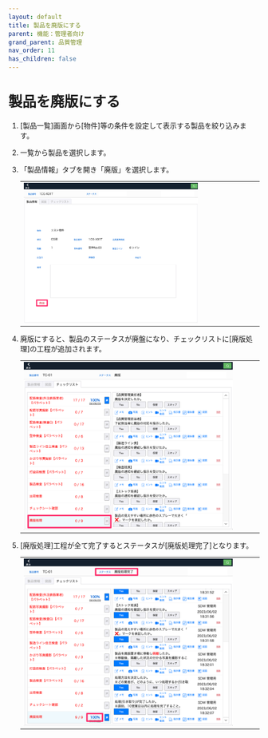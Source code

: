 ```yaml
---
layout: default
title: 製品を廃版にする
parent: 機能：管理者向け
grand_parent: 品質管理
nav_order: 11
has_children: false
---
```


# 製品を廃版にする

1. [製品一覧]画面から[物件]等の条件を設定して表示する製品を絞り込みます。

1. 一覧から製品を選択します。

1. 「製品情報」タブを開き「廃版」を選択します。

    <table><tr><td>
    <img src="../../../../assets/images/quality-control/administrator/discontinue-product/1.png" width="75%">
    </td></tr></table>

1. 廃版にすると、製品のステータスが廃盤になり、チェックリストに[廃版処理]の工程が追加されます。

    <table><tr><td>
    <img src="../../../../assets/images/quality-control/administrator/discontinue-product/2.png" width="90%">
    </td></tr></table>

1. [廃版処理]工程が全て完了するとステータスが[廃版処理完了]となります。

    <table><tr><td>
    <img src="../../../../assets/images/quality-control/administrator/discontinue-product/3.png" width="90%">
    </td></tr></table>